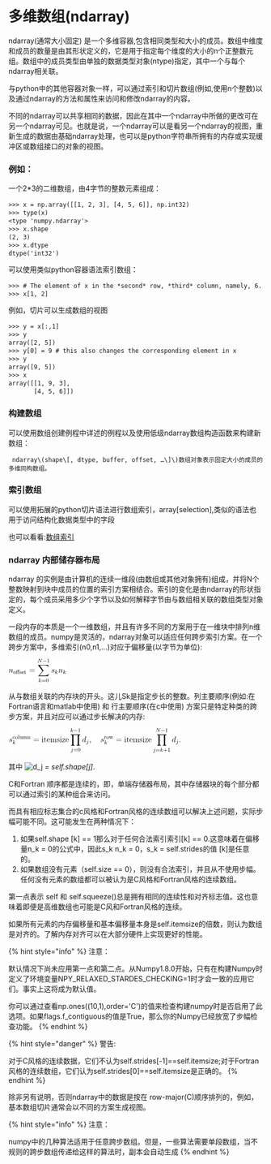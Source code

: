 # 多维数组\(ndarray\)

ndarray\(通常大小固定\) 是一个多维容器,包含相同类型和大小的成员。数组中维度和成员的数量是由其形状定义的，它是用于指定每个维度的大小的n个正整数元组。数组中的成员类型由单独的数据类型对象\(ntype\)指定，其中一个与每个ndarray相关联。

与python中的其他容器对象一样，可以通过索引和切片数组\(例如,使用n个整数\)以及通过ndarray的方法和属性来访问和修改ndarray的内容。

不同的ndarray可以共享相同的数据，因此在其中一个ndarray中所做的更改可在另一个ndarray可见。也就是说，一个ndarray可以是看另一个ndarray的视图，重新生成的数据由基础ndarray处理，也可以是python字符串所拥有的内存或实现缓冲区或数组接口的对象的视图。

### 例如：

一个2\*3的二维数组，由4字节的整数元素组成：

```text
>>> x = np.array([[1, 2, 3], [4, 5, 6]], np.int32)
>>> type(x)
<type 'numpy.ndarray'>
>>> x.shape
(2, 3)
>>> x.dtype
dtype('int32')
```

可以使用类似python容器语法索引数组：

```text
>>> # The element of x in the *second* row, *third* column, namely, 6.
>>> x[1, 2]
```

例如，切片可以生成数组的视图

```text
>>> y = x[:,1]
>>> y
array([2, 5])
>>> y[0] = 9 # this also changes the corresponding element in x
>>> y
array([9, 5])
>>> x
array([[1, 9, 3],
       [4, 5, 6]])
```

### 构建数组

可以使用数组创建例程中详述的例程以及使用低级ndarray数组构造函数来构建新数组：

     ndarray\(shape\[, dtype, buffer, offset, …\]\)数组对象表示固定大小的成员的多维同构数组。

### 索引数组

可以使用拓展的python切片语法进行数组索引，array\[selection\],类似的语法也用于访问结构化数据类型中的字段

也可以看看:[数组索引](https://numpy.org/devdocs/reference/arrays.indexing.html#arrays-indexing)

### ndarray 内部储存器布局

ndarray 的实例是由计算机的连续一维段\(由数组或其他对象拥有\)组成，并将N个整数映射到块中成员的位置的索引方案相结合。索引的变化是由ndarray的形状指定的，每个成员采用多少个字节以及如何解释字节由与数组相关联的数组类型对象定义。

一段内存的本质是一个一维数组，并且有许多不同的方案用于在一维块中排列n维数组的成员。numpy是灵活的，ndarray对象可以适应任何跨步索引方案。在一个跨步方案中，多维索引\(n0,n1,...\)对应于偏移量\(以字节为单位\):

![](.gitbook/assets/image%20%281%29.png)

从与数组关联的内存块的开头。这儿Sk是指定步长的整数。列主要顺序\(例如:在Fortran语言和matlab中使用\) 和 行主要顺序\(在c中使用\) 方案只是特定种类的跨步方案，并且对应可以通过步长解决的内存:

![](.gitbook/assets/image%20%282%29.png)

其中 ![d\_j](https://numpy.org/devdocs/_images/math/5e6cfb16a1d0565098e1a35072ef6fbfef092db3.svg) _= self.shape\[j\]_.

C和Fortran 顺序都是连续的，即，单端存储器布局，其中存储器块的每个部分都可以通过索引的某种组合来访问。

而具有相应标志集合的c风格和Fortran风格的连续数组可以解决上述问题，实际步幅可能不同。这可能发生在两种情况下：

1. 如果self.shape \[k\] == 1那么对于任何合法索引索引\[k\] == 0.这意味着在偏移量n\_k = 0的公式中，因此s\_k n\_k = 0，s\_k = self.strides的值 \[k\]是任意的。
2. 如果数组没有元素（self.size == 0），则没有合法索引，并且从不使用步幅。 任何没有元素的数组都可以被认为是C风格和Fortran风格的连续数组。

第一点表示 self 和 self.squeeze\(\)总是拥有相同的连续性和对齐标志值。这也意味着即便是高维数组也可能是C风和Fortran风格的连续。

如果所有元素的内存偏移量和基本偏移量本身是self.itemsize的倍数，则认为数组是对齐的。了解内存对齐可以在大部分硬件上实现更好的性能。

{% hint style="info" %}
注意：

默认情况下尚未应用第一点和第二点。从Numpy1.8.0开始，只有在构建Numpy时定义了环境变量NPY\_RELAXED\_STARDES\_CHECKING=1时才会一致的应用它们。事实上这将成为默认值。

你可以通过查看np.ones\(\(10,1\),order='C'\)的值来检查构建numpy时是否启用了此选项。如果flags.f\_contiguous的值是True，那么你的Numpy已经放宽了步幅检查功能。
{% endhint %}

{% hint style="danger" %}
警告:

对于C风格的连续数据，它们不认为self.strides\[-1\]==self.itemsize;对于Fortran风格的连续数组，它们认为self.strides\[0\]==self.itemsize是正确的。
{% endhint %}

除非另有说明，否则ndarray中的数据是按在 row-major\(C\)顺序排列的，例如，基本数组切片通常会以不同的方案生成视图。

{% hint style="info" %}
注意：

numpy中的几种算法适用于任意跨步数组。但是，一些算法需要单段数组，当不规则的跨步数组传递给这样的算法时，副本会自动生成
{% endhint %}

